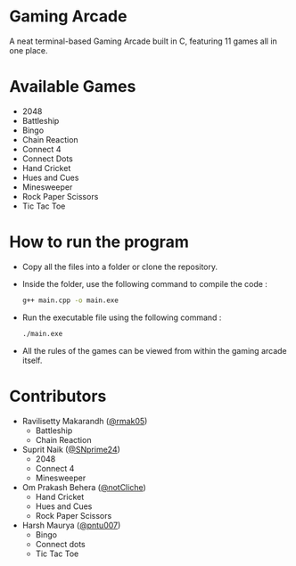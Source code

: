 # Gaming Arcade

A neat terminal-based Gaming Arcade built in C, featuring 11 games all in one place.

# Available Games

 - 2048
 - Battleship
 - Bingo
 - Chain Reaction
 - Connect 4
 - Connect Dots
 - Hand Cricket
 - Hues and Cues
 - Minesweeper
 - Rock Paper Scissors
 - Tic Tac Toe

# How to run the program

 - Copy all the files into a folder or clone the repository.
 - Inside the folder, use the following command to compile the code :
   
   ```bash
   g++ main.cpp -o main.exe
   ```
 - Run the executable file using the following command :
   ```bash
   ./main.exe
   ```
 - All the rules of the games can be viewed from within the gaming arcade itself.
   
# Contributors

 - Ravilisetty Makarandh ([@rmak05](https://github.com/rmak05))
    - Battleship
    - Chain Reaction
 - Suprit Naik ([@SNprime24](https://github.com/SNprime24))
    - 2048
    - Connect 4
    - Minesweeper
 - Om Prakash Behera ([@notCliche](https://github.com/notCliche))
    - Hand Cricket
    - Hues and Cues
    - Rock Paper Scissors
 - Harsh Maurya ([@pntu007](https://github.com/pntu007))
    - Bingo
    - Connect dots
    - Tic Tac Toe
